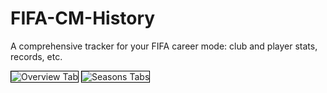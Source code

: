 # FIFA-CM-History
A comprehensive tracker for your FIFA career mode: club and player stats, records, etc.


<img src="http://i.imgur.com/tyZIkhe.png" style="border:1px solid black;max-width:100%;" alt="Overview Tab">
</a>


<img src="http://i.imgur.com/tUyRWmc.png" style="border:1px solid black;max-width:100%;" alt="Seasons Tabs">
</a>
